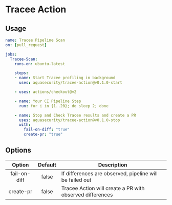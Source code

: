 # Tracee Action

## Usage

```yaml
name: Tracee Pipeline Scan
on: [pull_request]

jobs:
  Tracee-Scan:
    runs-on: ubuntu-latest

    steps:
    - name: Start Tracee profiling in background
      uses: aquasecurity/tracee-action@v0.1.0-start

    - uses: actions/checkout@v2

    - name: Your CI Pipeline Step
      run: for i in {1..20}; do sleep 2; done

    - name: Stop and Check Tracee results and create a PR
      uses: aquasecurity/tracee-action@v0.1.0-stop
      with:
        fail-on-diff: "true"
        create-pr: "true"
```

## Options

| Option        | Default | Description    |
|:-------------:|:-------------:|------------- |
| fail-on-diff   | false | If differences are observed, pipeline will be failed out |
| create-pr      | false | Tracee Action will create a PR with observed differences    |

